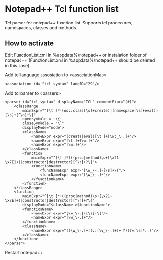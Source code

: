 # Notepad++ Tcl function list

Tcl parser for notepad++ function list. Supports tcl procedures, namespaces, classes and methods.

## How to activate

Edit FunctionList.xml in %appdata%\notepad++ or instalation folder of notepad++ (FunctionList.xml in %appdata%\notepad++ should be deleted in this case).

Add tcl language assosiation to \<associationMap>

```
<association id= "tcl_syntax" langID="29"/>
```

Add tcl parser to \<parsers>

```
<parser id="tcl_syntax" displayName="TCL" commentExpr="(#)">
    <classRange
        mainExpr="^[\t ]*((oo::class[\s]+create)|(namespace[\s]+eval))[\s]+[^\n]+\{"
        openSymbole = "\{"
        closeSymbole = "\}"
        displayMode="node">
        <className>
            <nameExpr expr="(create|eval)[\t ]+[\w:_\-.]+"/>
            <nameExpr expr="[\t ]+[\w:]+"/>
            <nameExpr expr="[\w:]+"/>
        </className>
        <function
            mainExpr="^[\t ]*(((proc|method)\s+[\x21-\x7E]+)|constructor|destructor)[^\n]+?\{">
            <functionName>
                <funcNameExpr expr="[\w_\-.]+[\s]+\{"/>
                <funcNameExpr expr="[\w_\-.]+"/>
            </functionName>
        </function>
    </classRange>
    <function
        mainExpr="^[\t ]*(((proc|method)\s+[\x21-\x7E]+)|constructor|destructor)[^\n]+?\{"
        displayMode="$className->$functionName">
        <functionName>
            <nameExpr expr="[\w_\-.]+[\s]+\{"/>
            <nameExpr expr="[\w_\-.]+"/>
        </functionName>
        <className>
            <nameExpr expr="([\w_\-.]+((::[\w_\-.]+)+)?)(?=[\s]*::)"/>
        </className>
    </function>
</parser>
```

Restart notepad++
